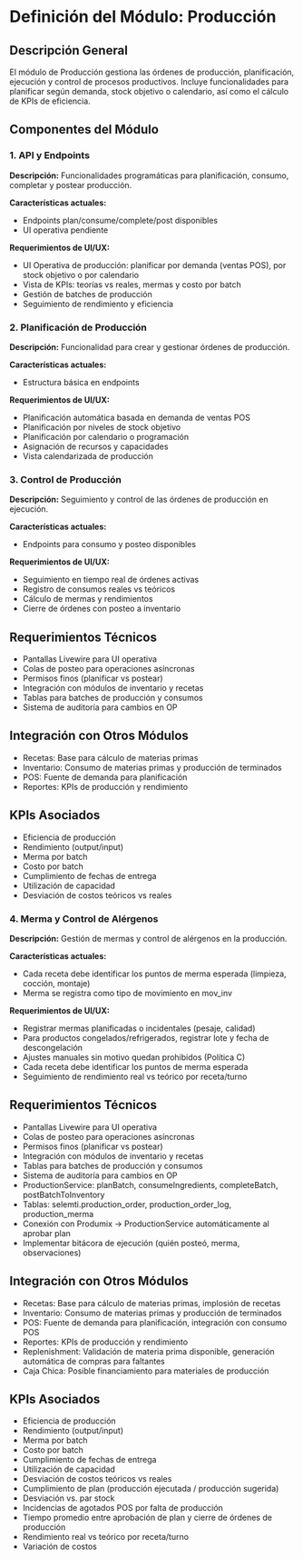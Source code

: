 # Definición del Módulo: Producción

## Descripción General
El módulo de Producción gestiona las órdenes de producción, planificación, ejecución y control de procesos productivos. Incluye funcionalidades para planificar según demanda, stock objetivo o calendario, así como el cálculo de KPIs de eficiencia.

## Componentes del Módulo

### 1. API y Endpoints
**Descripción:** Funcionalidades programáticas para planificación, consumo, completar y postear producción.

**Características actuales:**
- Endpoints plan/consume/complete/post disponibles
- UI operativa pendiente

**Requerimientos de UI/UX:**
- UI Operativa de producción: planificar por demanda (ventas POS), por stock objetivo o por calendario
- Vista de KPIs: teorías vs reales, mermas y costo por batch
- Gestión de batches de producción
- Seguimiento de rendimiento y eficiencia

### 2. Planificación de Producción
**Descripción:** Funcionalidad para crear y gestionar órdenes de producción.

**Características actuales:**
- Estructura básica en endpoints

**Requerimientos de UI/UX:**
- Planificación automática basada en demanda de ventas POS
- Planificación por niveles de stock objetivo
- Planificación por calendario o programación
- Asignación de recursos y capacidades
- Vista calendarizada de producción

### 3. Control de Producción
**Descripción:** Seguimiento y control de las órdenes de producción en ejecución.

**Características actuales:**
- Endpoints para consumo y posteo disponibles

**Requerimientos de UI/UX:**
- Seguimiento en tiempo real de órdenes activas
- Registro de consumos reales vs teóricos
- Cálculo de mermas y rendimientos
- Cierre de órdenes con posteo a inventario

## Requerimientos Técnicos
- Pantallas Livewire para UI operativa
- Colas de posteo para operaciones asíncronas
- Permisos finos (planificar vs postear)
- Integración con módulos de inventario y recetas
- Tablas para batches de producción y consumos
- Sistema de auditoría para cambios en OP

## Integración con Otros Módulos
- Recetas: Base para cálculo de materias primas
- Inventario: Consumo de materias primas y producción de terminados
- POS: Fuente de demanda para planificación
- Reportes: KPIs de producción y rendimiento

## KPIs Asociados
- Eficiencia de producción
- Rendimiento (output/input)
- Merma por batch
- Costo por batch
- Cumplimiento de fechas de entrega
- Utilización de capacidad
- Desviación de costos teóricos vs reales

### 4. Merma y Control de Alérgenos
**Descripción:** Gestión de mermas y control de alérgenos en la producción.

**Características actuales:**
- Cada receta debe identificar los puntos de merma esperada (limpieza, cocción, montaje)
- Merma se registra como tipo de movimiento en mov_inv

**Requerimientos de UI/UX:**
- Registrar mermas planificadas o incidentales (pesaje, calidad)
- Para productos congelados/refrigerados, registrar lote y fecha de descongelación
- Ajustes manuales sin motivo quedan prohibidos (Política C)
- Cada receta debe identificar los puntos de merma esperada
- Seguimiento de rendimiento real vs teórico por receta/turno

## Requerimientos Técnicos
- Pantallas Livewire para UI operativa
- Colas de posteo para operaciones asíncronas
- Permisos finos (planificar vs postear)
- Integración con módulos de inventario y recetas
- Tablas para batches de producción y consumos
- Sistema de auditoría para cambios en OP
- ProductionService: planBatch, consumeIngredients, completeBatch, postBatchToInventory
- Tablas: selemti.production_order, production_order_log, production_merma
- Conexión con Produmix → ProductionService automáticamente al aprobar plan
- Implementar bitácora de ejecución (quién posteó, merma, observaciones)

## Integración con Otros Módulos
- Recetas: Base para cálculo de materias primas, implosión de recetas
- Inventario: Consumo de materias primas y producción de terminados
- POS: Fuente de demanda para planificación, integración con consumo POS
- Reportes: KPIs de producción y rendimiento
- Replenishment: Validación de materia prima disponible, generación automática de compras para faltantes
- Caja Chica: Posible financiamiento para materiales de producción

## KPIs Asociados
- Eficiencia de producción
- Rendimiento (output/input)
- Merma por batch
- Costo por batch
- Cumplimiento de fechas de entrega
- Utilización de capacidad
- Desviación de costos teóricos vs reales
- Cumplimiento de plan (producción ejecutada / producción sugerida)
- Desviación vs. par stock
- Incidencias de agotados POS por falta de producción
- Tiempo promedio entre aprobación de plan y cierre de órdenes de producción
- Rendimiento real vs teórico por receta/turno
- Variación de costos